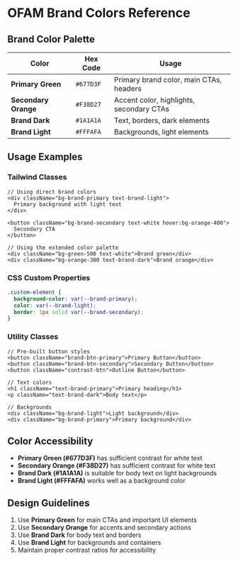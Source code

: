 # OFAM Brand Colors Reference

## Brand Color Palette

| Color | Hex Code | Usage |
|-------|----------|-------|
| **Primary Green** | `#677D3F` | Primary brand color, main CTAs, headers |
| **Secondary Orange** | `#F38D27` | Accent color, highlights, secondary CTAs |
| **Brand Dark** | `#1A1A1A` | Text, borders, dark elements |
| **Brand Light** | `#FFFAFA` | Backgrounds, light elements |

## Usage Examples

### Tailwind Classes

```tsx
// Using direct brand colors
<div className="bg-brand-primary text-brand-light">
  Primary background with light text
</div>

<button className="bg-brand-secondary text-white hover:bg-orange-400">
  Secondary CTA
</button>

// Using the extended color palette
<div className="bg-green-500 text-white">Brand green</div>
<div className="bg-orange-300 text-brand-dark">Brand orange</div>
```

### CSS Custom Properties

```css
.custom-element {
  background-color: var(--brand-primary);
  color: var(--brand-light);
  border: 1px solid var(--brand-secondary);
}
```

### Utility Classes

```tsx
// Pre-built button styles
<button className="brand-btn-primary">Primary Button</button>
<button className="brand-btn-secondary">Secondary Button</button>
<button className="contrast-btn">Outline Button</button>

// Text colors
<h1 className="text-brand-primary">Primary heading</h1>
<p className="text-brand-dark">Body text</p>

// Backgrounds
<div className="bg-brand-light">Light background</div>
<div className="bg-brand-primary">Primary background</div>
```

## Color Accessibility

- **Primary Green (#677D3F)** has sufficient contrast for white text
- **Secondary Orange (#F38D27)** has sufficient contrast for white text  
- **Brand Dark (#1A1A1A)** is suitable for body text on light backgrounds
- **Brand Light (#FFFAFA)** works well as a background color

## Design Guidelines

1. Use **Primary Green** for main CTAs and important UI elements
2. Use **Secondary Orange** for accents and secondary actions
3. Use **Brand Dark** for body text and borders
4. Use **Brand Light** for backgrounds and containers
5. Maintain proper contrast ratios for accessibility 